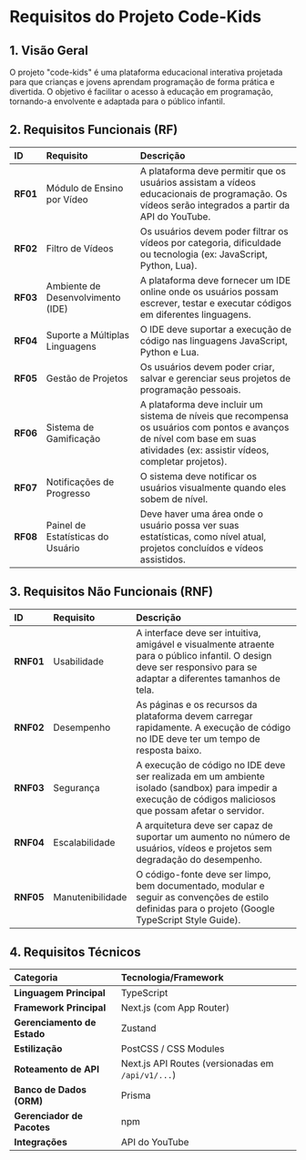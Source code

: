 # Requisitos do Projeto Code-Kids

## 1. Visão Geral

O projeto "code-kids" é uma plataforma educacional interativa projetada para que crianças e jovens aprendam programação de forma prática e divertida. O objetivo é facilitar o acesso à educação em programação, tornando-a envolvente e adaptada para o público infantil.

## 2. Requisitos Funcionais (RF)

| ID       | Requisito                         | Descrição                                                                                                                                                                      |
| :------- | :-------------------------------- | :----------------------------------------------------------------------------------------------------------------------------------------------------------------------------- |
| **RF01** | Módulo de Ensino por Vídeo        | A plataforma deve permitir que os usuários assistam a vídeos educacionais de programação. Os vídeos serão integrados a partir da API do YouTube.                               |
| **RF02** | Filtro de Vídeos                  | Os usuários devem poder filtrar os vídeos por categoria, dificuldade ou tecnologia (ex: JavaScript, Python, Lua).                                                              |
| **RF03** | Ambiente de Desenvolvimento (IDE) | A plataforma deve fornecer um IDE online onde os usuários possam escrever, testar e executar códigos em diferentes linguagens.                                                 |
| **RF04** | Suporte a Múltiplas Linguagens    | O IDE deve suportar a execução de código nas linguagens JavaScript, Python e Lua.                                                                                              |
| **RF05** | Gestão de Projetos                | Os usuários devem poder criar, salvar e gerenciar seus projetos de programação pessoais.                                                                                       |
| **RF06** | Sistema de Gamificação            | A plataforma deve incluir um sistema de níveis que recompensa os usuários com pontos e avanços de nível com base em suas atividades (ex: assistir vídeos, completar projetos). |
| **RF07** | Notificações de Progresso         | O sistema deve notificar os usuários visualmente quando eles sobem de nível.                                                                                                   |
| **RF08** | Painel de Estatísticas do Usuário | Deve haver uma área onde o usuário possa ver suas estatísticas, como nível atual, projetos concluídos e vídeos assistidos.                                                     |

## 3. Requisitos Não Funcionais (RNF)

| ID        | Requisito        | Descrição                                                                                                                                                            |
| :-------- | :--------------- | :------------------------------------------------------------------------------------------------------------------------------------------------------------------- |
| **RNF01** | Usabilidade      | A interface deve ser intuitiva, amigável e visualmente atraente para o público infantil. O design deve ser responsivo para se adaptar a diferentes tamanhos de tela. |
| **RNF02** | Desempenho       | As páginas e os recursos da plataforma devem carregar rapidamente. A execução de código no IDE deve ter um tempo de resposta baixo.                                  |
| **RNF03** | Segurança        | A execução de código no IDE deve ser realizada em um ambiente isolado (sandbox) para impedir a execução de códigos maliciosos que possam afetar o servidor.          |
| **RNF04** | Escalabilidade   | A arquitetura deve ser capaz de suportar um aumento no número de usuários, vídeos e projetos sem degradação do desempenho.                                           |
| **RNF05** | Manutenibilidade | O código-fonte deve ser limpo, bem documentado, modular e seguir as convenções de estilo definidas para o projeto (Google TypeScript Style Guide).                   |

## 4. Requisitos Técnicos

| Categoria                   | Tecnologia/Framework                              |
| :-------------------------- | :------------------------------------------------ |
| **Linguagem Principal**     | TypeScript                                        |
| **Framework Principal**     | Next.js (com App Router)                          |
| **Gerenciamento de Estado** | Zustand                                           |
| **Estilização**             | PostCSS / CSS Modules                             |
| **Roteamento de API**       | Next.js API Routes (versionadas em `/api/v1/...`) |
| **Banco de Dados (ORM)**    | Prisma                                            |
| **Gerenciador de Pacotes**  | npm                                               |
| **Integrações**             | API do YouTube                                    |
